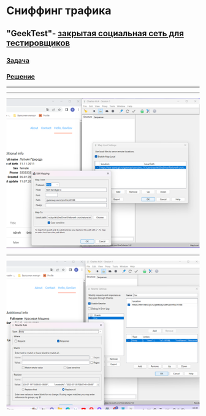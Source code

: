 # Сниффинг трафика

## "GeekTest"- [закрытая социальная сеть для тестировщиков](https://test-stand.gb.ru/login)

### [Задача](https://docs.google.com/document/d/1vm7A-UApKZQfKSXGON_hn3oEjmVPNydDY47Tk6ahUJA/edit?usp=drive_link)

### [Решение](https://drive.google.com/drive/folders/1vE3wz3F824jIkZKvUMDw8kwXMx8nIv4a?usp=drive_link)

---
---

![Header](https://github.com/VladimirBychkov33/charles/blob/main/charles%20-Map%20Local.png)

---

![Header](https://github.com/VladimirBychkov33/charles/blob/main/charles%20-%20Rewrite.png)

